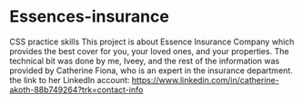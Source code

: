 # Essences-insurance
CSS practice skills 
This project is about Essence Insurance Company which provides the best cover for you, your loved ones, and your properties.
The technical bit was done by me, Iveey, and the rest of the information was provided by Catherine  Fiona, who is an expert in the insurance department.
the link to her LinkedIn account:
                    https://www.linkedin.com/in/catherine-akoth-88b749264?trk=contact-info 
